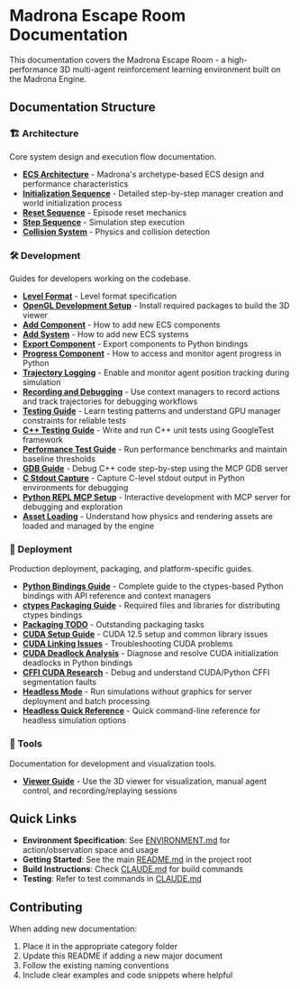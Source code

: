 # Madrona Escape Room Documentation

This documentation covers the Madrona Escape Room - a high-performance 3D multi-agent reinforcement learning environment built on the Madrona Engine.

## Documentation Structure

### 🏗️ Architecture
Core system design and execution flow documentation.

- [**ECS Architecture**](architecture/ECS_ARCHITECTURE.md) - Madrona's archetype-based ECS design and performance characteristics
- [**Initialization Sequence**](architecture/INITIALIZATION_SEQUENCE.md) - Detailed step-by-step manager creation and world initialization process
- [**Reset Sequence**](architecture/RESET_SEQUENCE.md) - Episode reset mechanics
- [**Step Sequence**](architecture/STEP_SEQUENCE.md) - Simulation step execution
- [**Collision System**](architecture/COLLISION_SYSTEM.md) - Physics and collision detection

### 🛠️ Development
Guides for developers working on the codebase.

- [**Level Format**](development/LEVEL_FORMAT.md) - Level format specification
- [**OpenGL Development Setup**](development/OPENGL_DEVELOPMENT_SETUP.md) - Install required packages to build the 3D viewer
- [**Add Component**](development/ADD_COMPONENT.md) - How to add new ECS components
- [**Add System**](development/ADD_SYSTEM.md) - How to add new ECS systems
- [**Export Component**](development/EXPORT_COMPONENT.md) - Export components to Python bindings
- [**Progress Component**](development/using_progress_component.md) - How to access and monitor agent progress in Python
- [**Trajectory Logging**](development/using_trajectory_logging.md) - Enable and monitor agent position tracking during simulation
- [**Recording and Debugging**](development/using_recording_debugging.md) - Use context managers to record actions and track trajectories for debugging workflows
- [**Testing Guide**](development/TESTING_GUIDE.md) - Learn testing patterns and understand GPU manager constraints for reliable tests
- [**C++ Testing Guide**](development/CPP_TESTING_GUIDE.md) - Write and run C++ unit tests using GoogleTest framework
- [**Performance Test Guide**](development/PERFORMANCE_TEST_GUIDE.md) - Run performance benchmarks and maintain baseline thresholds
- [**GDB Guide**](development/GDB_GUIDE.md) - Debug C++ code step-by-step using the MCP GDB server
- [**C Stdout Capture**](development/C_STDOUT_CAPTURE.md) - Capture C-level stdout output in Python environments for debugging
- [**Python REPL MCP Setup**](development/PYTHON_REPL_MCP_SETUP.md) - Interactive development with MCP server for debugging and exploration
- [**Asset Loading**](development/ASSET_LOADING.md) - Understand how physics and rendering assets are loaded and managed by the engine

### 🚀 Deployment
Production deployment, packaging, and platform-specific guides.

- [**Python Bindings Guide**](deployment/PYTHON_BINDINGS_GUIDE.md) - Complete guide to the ctypes-based Python bindings with API reference and context managers
- [**ctypes Packaging Guide**](deployment/CTYPES_PACKAGING_GUIDE.md) - Required files and libraries for distributing ctypes bindings
- [**Packaging TODO**](deployment/PACKAGING_TODO.md) - Outstanding packaging tasks
- [**CUDA Setup Guide**](deployment/CUDA_SETUP_GUIDE.md) - CUDA 12.5 setup and common library issues
- [**CUDA Linking Issues**](deployment/DEBUGGING_CUDA_LINKING_ISSUES.md) - Troubleshooting CUDA problems
- [**CUDA Deadlock Analysis**](deployment/CUDA_DEADLOCK_SOLUTION_ANALYSIS.md) - Diagnose and resolve CUDA initialization deadlocks in Python bindings
- [**CFFI CUDA Research**](deployment/CFFI_CUDA_SEGFAULT_RESEARCH.md) - Debug and understand CUDA/Python CFFI segmentation faults
- [**Headless Mode**](deployment/HEADLESS_MODE.md) - Run simulations without graphics for server deployment and batch processing
- [**Headless Quick Reference**](deployment/HEADLESS_QUICK_REFERENCE.md) - Quick command-line reference for headless simulation options

### 🔧 Tools
Documentation for development and visualization tools.

- [**Viewer Guide**](tools/VIEWER_GUIDE.md) - Use the 3D viewer for visualization, manual agent control, and recording/replaying sessions

## Quick Links

- **Environment Specification**: See [ENVIRONMENT.md](../ENVIRONMENT.md) for action/observation space and usage
- **Getting Started**: See the main [README.md](../README.md) in the project root
- **Build Instructions**: Check [CLAUDE.md](../CLAUDE.md) for build commands
- **Testing**: Refer to test commands in [CLAUDE.md](../CLAUDE.md)

## Contributing

When adding new documentation:
1. Place it in the appropriate category folder
2. Update this README if adding a new major document
3. Follow the existing naming conventions
4. Include clear examples and code snippets where helpful